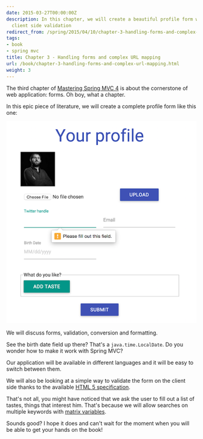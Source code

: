 ```yaml
---
date: 2015-03-27T00:00:00Z
description: In this chapter, we will create a beautiful profile form with server and
  client side validation
redirect_from: /spring/2015/04/10/chapter-3-handling-forms-and-complex-url-mapping.html
tags:
- book
- spring mvc
title: Chapter 3 - Handling forms and complex URL mapping
url: /book/chapter-3-handling-forms-and-complex-url-mapping.html
weight: 3
---
```


The third chapter of [Mastering Spring MVC 4](/mastering-spring-mvc4.html) is about the cornerstone of web application: forms.
Oh boy, what a chapter.

In this epic piece of literature, we will create a complete profile form like this one:

![A beautiful profile form](/assets/images/book/chap3-1.png "Profile form")

We will discuss forms, validation, conversion and formatting.

See the birth date field up there? That's a `java.time.LocalDate`.
Do you wonder how to make it work with Spring MVC?

Our application will be available in different languages and it will be easy to
switch between them.

We will also be looking at a simple way to validate the form on the client side
thanks to the available [HTML 5 specification](http://diveintohtml5.info/forms.html#validation).

That's not all, you might have noticed that we ask the user to fill out a list of tastes, things that interest him.
That's because we will allow searches on multiple keywords with [matrix variables](http://docs.spring.io/spring-framework/docs/current/spring-framework-reference/html/mvc.html#mvc-ann-matrix-variables).

Sounds good? I hope it does and can't wait for the moment when you will be able to get your hands on the book!
